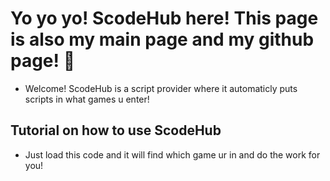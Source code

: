 # Yo yo yo! ScodeHub here! This page is also my main page and my github page! 👋
- Welcome! ScodeHub is a script provider where it automaticly puts scripts in what games u enter!
## Tutorial on how to use ScodeHub
- Just load this code and it will find which game ur in and do the work for you!
<!--
**scodehub/scodehub** is a ✨ _special_ ✨ repository because its `README.md` (this file) appears on your GitHub profile.

Here are some ideas to get you started:

- 🔭 I’m currently working on ...
- 🌱 I’m currently learning ...
- 👯 I’m looking to collaborate on ...
- 🤔 I’m looking for help with ...
- 💬 Ask me about ...
- 📫 How to reach me: ...
- 😄 Pronouns: ...
- ⚡ Fun fact: ...
-->
